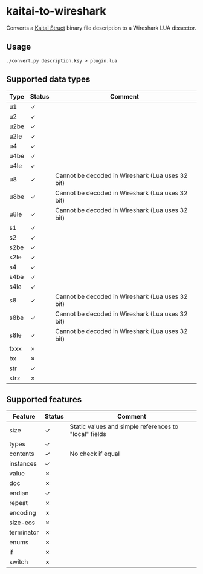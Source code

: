 # kaitai-to-wireshark
Converts a [Kaitai Struct](https://github.com/kaitai-io/kaitai_struct) binary file description to a Wireshark LUA dissector.

## Usage

``./convert.py description.ksy > plugin.lua``

## Supported data types

| Type | Status | Comment |
|------|--------|---------|
| u1   | ✓      |         |
| u2   | ✓      |         |
| u2be | ✓      |         |
| u2le | ✓      |         |
| u4   | ✓      |         |
| u4be | ✓      |         |
| u4le | ✓      |         |
| u8   | ✓      | Cannot be decoded in Wireshark (Lua uses 32 bit) |
| u8be | ✓      | Cannot be decoded in Wireshark (Lua uses 32 bit) |
| u8le | ✓      | Cannot be decoded in Wireshark (Lua uses 32 bit) |
| s1   | ✓      |         |
| s2   | ✓      |         |
| s2be | ✓      |         |
| s2le | ✓      |         |
| s4   | ✓      |         |
| s4be | ✓      |         |
| s4le | ✓      |         |
| s8   | ✓      | Cannot be decoded in Wireshark (Lua uses 32 bit) |
| s8be | ✓      | Cannot be decoded in Wireshark (Lua uses 32 bit) |
| s8le | ✓      | Cannot be decoded in Wireshark (Lua uses 32 bit) |
| fxxx | ✗      |         |
| bx   | ✗      |         |
| str  | ✓      |         |
| strz | ✗      |         |

## Supported features

| Feature | Status | Comment |
|---------|--------|---------|
| size    | ✓      | Static values and simple references to "local" fields |
| types   | ✓      |         |
| contents | ✓     | No check if equal |
| instances | ✓    |         |
| value   | ✗      |         | 
| doc     | ✗      |         |
| endian  | ✓      |     |
| repeat  |  ✗     |         |
| encoding | ✗     |         |
| size-eos | ✗     |         |
| terminator | ✗   |         |
| enums   | ✗      |         |
| if      | ✗      |         |
| switch  | ✗      |         |
